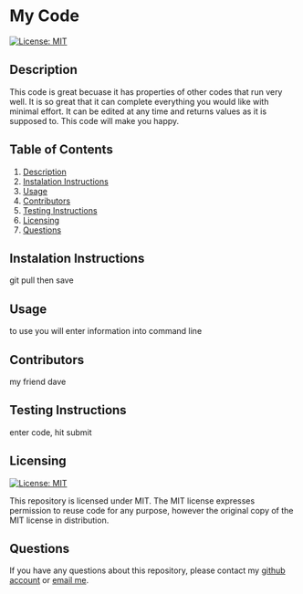 
  # My Code
  [![License: MIT](https://img.shields.io/badge/License-MIT-yellow.svg)](https://opensource.org/licenses/MIT)

  ## Description
  This code is great becuase it has properties of other codes that run very well. It is so great that it can complete everything you would like with minimal effort. It can be edited at any time and returns values as it is supposed to. This code will make you happy.

  ## Table of Contents
  1. [Description](#description)
  2. [Instalation Instructions](#instalation-instructions)
  3. [Usage](#usage)
  4. [Contributors](#contributors)
  5. [Testing Instructions](#testing-instructions)
  6. [Licensing](#licensing)
  7. [Questions](#questions)


  ## Instalation Instructions
  git pull then save

  ## Usage
  to use you will enter information into command line

  ## Contributors
  my friend dave

  ## Testing Instructions
  enter code, hit submit

  ## Licensing

  [![License: MIT](https://img.shields.io/badge/License-MIT-yellow.svg)](https://opensource.org/licenses/MIT)
  
  This repository is licensed under MIT. The MIT license expresses permission to reuse code for any purpose, however the original copy of the MIT license in distribution.

  ## Questions

  If you have any questions about this repository, please contact my [github account](https://github.com/meggedde)
  or [email me](megan@gmail.com).
